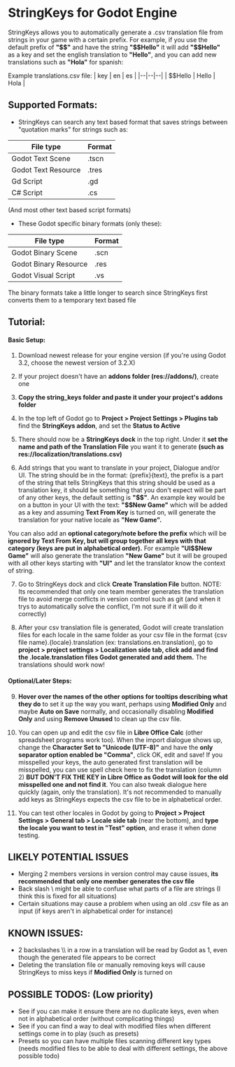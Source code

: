 # StringKeys for Godot Engine
StringKeys allows you to automatically generate a .csv translation file from strings in your game with a certain prefix.
For example, if you use the default prefix of **"\$\$"** and have the string **"\$\$Hello"** it will add **"\$\$Hello"** as a key and set the english translation to **"Hello"**, and you can add new translations such as **"Hola"** for spanish:

Example translations.csv file:
| key | en | es |
|--|--|--|
| $$Hello | Hello  | Hola |

## Supported Formats:

 - StringKeys can search any text based format that saves strings between "quotation marks" for strings such as:

| File type | Format |
|--|--|
| Godot Text Scene | .tscn |
| Godot Text Resource | .tres |
| Gd Script | .gd |
| C# Script | .cs |

(And most other text based script formats)

- These Godot specific binary formats (only these):

| File type | Format |
|--|--|
| Godot Binary Scene | .scn |
| Godot Binary Resource | .res |
| Godot Visual Script | .vs |

The binary formats take a little longer to search since StringKeys first converts them to a temporary text based file

## Tutorial:
#### Basic Setup:
1. Download newest release for your engine version (if you're using Godot 3.2, choose the newest version of 3.2.X)

2. If your project doesn't have an **addons folder (res://addons/)**, create one

3. **Copy the string_keys folder and paste it under your project's addons folder**

4. In the top left of Godot go to **Project > Project Settings > Plugins tab**  find the **StringKeys addon**, and set the **Status to Active**

5. There should now be a **StringKeys dock** in the top right. Under it **set the name and path of the Translation File** you want it to generate **(such as res://localization/translations.csv)**

6. Add strings that you want to translate in your project, Dialogue and/or UI. The string should be in the format: 
{prefix}{text}, the prefix is a part of the string that tells StringKeys that this string should be used as a translation key, it should be something that you don't expect will be part of any other keys, the default setting is **"\$\$"**. An example key would be on a button in your UI with the text: **"\$\$New Game"** which will be added as a key and assuming **Text From Key** is turned on, will generate the translation for your native locale as **"New Game".** 

You can also add an **optional category/note before the prefix** which will be **ignored by Text From Key, but will group together all keys with that category (keys are put in alphabetical order).** For example **"UI\$\$New Game"** will also generate the translation **"New Game"** but it will be grouped with all other keys starting with **"UI"** and let the translator know the context of string.

7. Go to StringKeys dock and click **Create Translation File** button. NOTE: Its recommended that only one team member generates the translation file to avoid merge conflicts in version control such as git (and when it trys to automatically solve the conflict, I'm not sure if it will do it correctly)

8. After your csv translation file is generated, Godot will create translation files for each locale in the same folder as your csv file in the format {csv file name}.{locale}.translation (ex: translations.en.translation), go to **project > project settings > Localization side tab, click add and find the .locale.translation files Godot generated and add them.** The translations should work now!

#### Optional/Later Steps:

9. **Hover over the names of the other options for tooltips describing what they do** to set it up the way you want, perhaps using **Modified Only** and maybe **Auto on Save** normally, and occasionally disabling **Modified Only** and using **Remove Unused** to clean up the csv file.

10. You can open up and edit the csv file in **Libre Office Calc** (other spreadsheet programs work too). When the import dialogue shows up, change the **Character Set to "Unicode (UTF-8)"** and have the **only separator option enabled be "Comma"**, click OK, edit and save! If you misspelled your keys, the auto generated first translation will be misspelled, you can use spell check here to fix the translation (column 2) **BUT DON'T FIX THE KEY in Libre Office as Godot will look for the old misspelled one and not find it**. You can also tweak dialogue here quickly (again, only the translation). It's not recommended to manually add keys as StringKeys expects the csv file to be in alphabetical order.

11. You can test other locales in Godot by going to **Project > Project Settings > General tab > Locale side tab** (near the bottom), and **type the locale you want to test in "Test" option**, and erase it when done testing.



## LIKELY POTENTIAL ISSUES
- Merging 2 members versions in version control may cause issues, **its recommended that only one member generates the csv file**
- Back slash \ might be able to confuse what parts of a file are strings (I think this is fixed for all situations)
- Certain situations may cause a problem when using an old .csv file as an input (if keys aren't in alphabetical order for instance)


## KNOWN ISSUES:
- 2 backslashes \\\\ in a row in a translation will be read by Godot as 1, even though the generated file appears to be correct
- Deleting the translation file or manually removing keys will cause StringKeys to miss keys if **Modified Only** is turned on


## POSSIBLE TODOS: (Low priority)
- See if you can make it ensure there are no duplicate keys, even when not in alphabetical order (without complicating things)
- See if you can find a way to deal with modified files when different settings come in to play (such as presets)
- Presets so you can have multiple files scanning different key types (needs modified files to be able to deal with different settings, the above possible todo)
